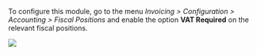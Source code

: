 To configure this module, go to the menu *Invoicing \> Configuration \>
Accounting \> Fiscal Positions* and enable the option **VAT Required**
on the relevant fiscal positions.

![](static/description/fiscal_position_form.png)
